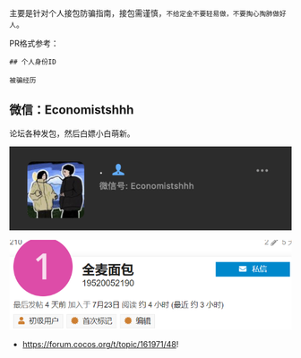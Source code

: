 主要是针对个人接包防骗指南，接包需谨慎，`不给定金不要轻易做，不要掏心掏肺做好人`。

PR格式参考：
```
## 个人身份ID

被骗经历
```

## 微信：Economistshhh
论坛各种发包，然后白嫖小白萌新。

![](economistshhh.png)

![](image1.png)

- https://forum.cocos.org/t/topic/161971/48!